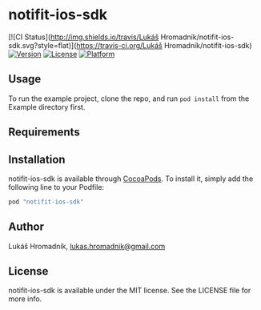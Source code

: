 # notifit-ios-sdk

[![CI Status](http://img.shields.io/travis/Lukáš Hromadník/notifit-ios-sdk.svg?style=flat)](https://travis-ci.org/Lukáš Hromadník/notifit-ios-sdk)
[![Version](https://img.shields.io/cocoapods/v/notifit-ios-sdk.svg?style=flat)](http://cocoapods.org/pods/notifit-ios-sdk)
[![License](https://img.shields.io/cocoapods/l/notifit-ios-sdk.svg?style=flat)](http://cocoapods.org/pods/notifit-ios-sdk)
[![Platform](https://img.shields.io/cocoapods/p/notifit-ios-sdk.svg?style=flat)](http://cocoapods.org/pods/notifit-ios-sdk)

## Usage

To run the example project, clone the repo, and run `pod install` from the Example directory first.

## Requirements

## Installation

notifit-ios-sdk is available through [CocoaPods](http://cocoapods.org). To install
it, simply add the following line to your Podfile:

```ruby
pod "notifit-ios-sdk"
```

## Author

Lukáš Hromadník, lukas.hromadnik@gmail.com

## License

notifit-ios-sdk is available under the MIT license. See the LICENSE file for more info.
